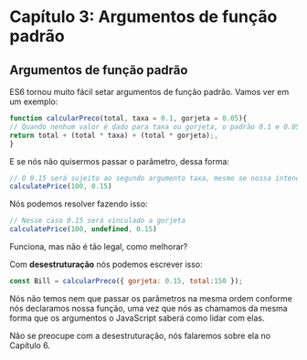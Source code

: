 # Capítulo 3: Argumentos de função padrão

## Argumentos de função padrão

ES6 tornou muito fácil setar argumentos de função padrão. Vamos ver em um exemplo:

``` javascript
function calcularPreco(total, taxa = 0.1, gorjeta = 0.05){
// Quando nenhum valor é dado para taxa ou gorjeta, o padrão 0.1 e 0.05 serão usados
return total + (total * taxa) + (total * gorjeta);,
}
```

E se nós não quisermos passar o parâmetro, dessa forma:

``` javascript
// O 0.15 será sujeito ao segundo argumento taxa, mesmo se nossa intenção for setar 0.15 para a gorjeta
calculatePrice(100, 0.15)
```

Nós podemos resolver fazendo isso:

``` javascript
// Nesse caso 0.15 será vinculado a gorjeta
calculatePrice(100, undefined, 0.15)
```

Funciona, mas não é tão legal, como melhorar?

Com **desestruturação** nós podemos escrever isso:

``` javascript
const Bill = calcularPreco({ gorjeta: 0.15, total:150 });
```

Nós não temos nem que passar os parâmetros na mesma ordem conforme nós declaramos nossa função, uma vez que nós as chamamos da mesma forma que os argumentos o JavaScript saberá como lidar com elas.

Não se preocupe com a desestruturação, nós falaremos sobre ela no Capítulo 6.
